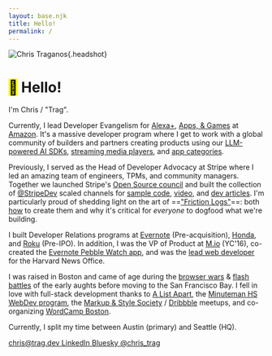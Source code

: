 ```yaml
---
layout: base.njk
title: Hello!
permalink: /
---
```


![Chris Traganos](/img/global/trag.png){.headshot}

# <mark><span class="icon-container"><i class="fi fi-rr-hand-wave"></i></span><span class="sr-only">👋</span></mark> Hello!

I'm Chris / "Trag".

Currently, I lead Developer Evangelism for [Alexa+](https://developer.amazon.com/en-US/alexa), [Apps, & Games](https://developer.amazon.com/apps-and-games) at [Amazon](https://developer.amazon.com/). It's a massive developer program where I get to work with a global community of builders and partners creating products using our [LLM-powered AI SDKs](https://developer.amazon.com/en-US/blogs/alexa/alexa-skills-kit/2025/02/new-alexa-announce-blog), [streaming media players](https://www.amazon.com/Amazon-Fire-TV-Family/b?ie=UTF8&node=8521791011), and [app categories](https://www.amazon.com/mobile-apps/b?nodl=1&ie=UTF8&node=2350149011).
 
Previously, I served as the Head of Developer Advocacy at Stripe where I led an amazing team of engineers, TPMs, and community managers. Together we launched Stripe's [Open Source council](https://github.com/customer-stories/stripe) and built the collection of [@StripeDev](https://twitter.com/StripeDev) scaled channels for [sample code](https://github.com/stripe-samples), [video](https://www.youtube.com/stripedevelopers), and [dev articles](https://stripe.dev/). I'm particularly proud of shedding light on the art of ==["Friction Logs"](https://x.com/lennysan/status/1658293670960066562?lang=en)==: both [how](https://mikebifulco.com/posts/how-stripe-uses-friction-logs) to create them and why it's critical for _everyone_ to dogfood what we're building. 

I built Developer Relations programs at [Evernote](https://dev.evernote.com/) (Pre-acquisition), [Honda](https://xcelerator.hondainnovations.com/honda-silicon-valley-lab-launches-hsvl-vehicle-api-for-evernote-devcup/), and [Roku](https://developer.roku.com/) (Pre-IPO). In addition, I was the VP of Product at [M.io](https://m.io) (YC'16), co-created the [Evernote Pebble Watch app](https://appleinsider.com/articles/14/03/07/pebble_adds_ebay_evernote_time_warner_as_latest_smart_watch_app_partners.html), and was the [lead web developer](https://news.harvard.edu/gazette/story/2011/06/for-harvard-an-it-summit/) for the Harvard News Office.

I was raised in Boston and came of age during the [browser wars](https://en.m.wikipedia.org/wiki/Thoughts_on_Flash) & [flash battles](https://en.m.wikipedia.org/wiki/Thoughts_on_Flash) of the early aughts before moving to the San Francisco Bay. I fell in love with full-stack development thanks to [A List Apart](https://alistapart.com/about/), the [Minuteman HS WebDev program](https://www.minuteman.org/career-technical-education/majors/programming-and-web-development), the [Markup & Style Society](https://www.flickr.com/groups/markupandstyle/pool/) / [Dribbble](https://en.m.wikipedia.org/wiki/Dribbble) meetups, and co-organizing [WordCamp Boston](https://boston.wordcamp.org/2011/call-for-volunteers/). 

Currently, I split my time between Austin (primary) and Seattle (HQ).

<div class="social-links">
    <a href="mailto:chris@trag.dev" class="social-link">
        <span class="icon-container">
            <i class="fi fi-rr-mailbox"></i>
            <i class="fi fi-sr-mailbox icon-solid"></i>
        </span>
        <span>chris@trag.dev</span>
    </a>
    <a href="https://www.linkedin.com/in/ctraganos" class="social-link">
        <span class="icon-container">
            <i class="fi fi-rr-id-badge"></i>
            <i class="fi fi-sr-id-badge icon-solid"></i>
        </span>
        <span>LinkedIn</span>
    </a>
    <a href="https://bsky.app/profile/trag.dev" class="social-link">
        <span class="icon-container">
            <i class="fi fi-rr-butterfly"></i>
            <i class="fi fi-sr-butterfly icon-solid"></i>
        </span>
        <span>Bluesky</span>
    </a>
    <a href="https://twitter.com/chris_trag" class="social-link">
        <span class="icon-container">
            <i class="fi fi-rr-square-x"></i>
            <i class="fi fi-sr-square-x icon-solid"></i>
        </span>
        <span>@chris_trag</span>
    </a>
</div>
